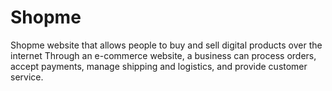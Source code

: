 # Shopme
Shopme website that allows people to buy and sell digital products over the internet Through an e-commerce website, a business can process orders, accept payments, manage shipping and logistics, and provide customer service.
